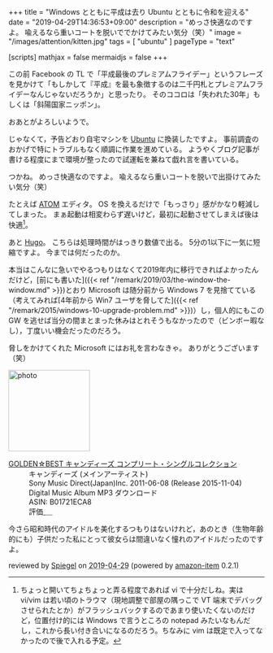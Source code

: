 +++
title = "Windows とともに平成は去り Ubuntu とともに令和を迎える"
date = "2019-04-29T14:36:53+09:00"
description = "めっさ快適なのですよ。 喩えるなら重いコートを脱いででかけてみたい気分（笑）"
image = "/images/attention/kitten.jpg"
tags = [ "ubuntu" ]
pageType = "text"

[scripts]
  mathjax = false
  mermaidjs = false
+++

この前 Facebook の TL で「平成最後のプレミアムフライデー」というフレーズを見かけて「もしかして『平成』を最も象徴するのは二千円札とプレミアムフライデーなんじゃないだろうか」と思ったり。
そのココロは「失われた30年」もしくは「斜陽国家ニッポン」。

おあとがよろしいようで。

じゃなくて，予告どおり自宅マシンを [Ubuntu] に換装したですよ。
事前調査のおかげで特にトラブルもなく順調に作業を進めている。
ようやくブログ記事が書ける程度にまで環境が整ったので試運転を兼ねて戯れ言を書いている。

つかね。
めっさ快適なのですよ。
喩えるなら重いコートを脱いで出掛けてみたい気分（笑）

たとえば [ATOM] エディタ。
OS を換えるだけで「もっさり」感がかなり軽減してしまった。
まぁ起動は相変わらず遅いけど，最初に起動させてしまえば後は快適[^vi1]。

[^vi1]: ちょっと開いてちょちょっと弄る程度であれば vi で十分だしね。実は vi/vim は若い頃のトラウマ（現地調整で部屋の隅っこで VT 端末でデバッグさせられたとか）がフラッシュバックするのであまり使いたくないのだけど，位置付け的には Windows で言うところの notepad みたいなもんだし，これから長い付き合いになるのだろう。ちなみに vim は既定で入ってなかったので後で入れる予定。

あと [Hugo]。
こちらは処理時間がはっきり数値で出る。
5分の1以下に一気に短縮ですよ。
今までは何だったのか。

本当はこんなに急いでやるつもりはなくて2019年内に移行できればよかったんだけど，[前にも書いた]({{< ref "/remark/2019/03/the-window-the-window.md" >}})とおり Microsoft は随分前から Windows 7 を見捨てている（考えてみれば[4年前から Win7 ユーザを脅してた]({{< ref "/remark/2015/windows-10-upgrade-problem.md" >}})）し，個人的にもこの GW を逃せば当分の間まとまった休みはとれそうもなかったので（ビンボー暇なし），丁度いい機会だったのだろう。

脅しをかけてくれた Microsoft にはお礼を言わなきゃ。
ありがとうございます（笑）

[Ubuntu]: https://www.ubuntu.com/ "The leading operating system for PCs, IoT devices, servers and the cloud | Ubuntu"
[ATOM]: https://atom.io/
[Hugo]: https://gohugo.io/ "The world’s fastest framework for building websites | Hugo"

<div class="hreview">
  <div class="photo"><a class="item url" href="https://www.amazon.co.jp/GOLDEN%E2%98%86BEST-%E3%82%AD%E3%83%A3%E3%83%B3%E3%83%87%E3%82%A3%E3%83%BC%E3%82%BA-%E3%82%B3%E3%83%B3%E3%83%97%E3%83%AA%E3%83%BC%E3%83%88%E3%83%BB%E3%82%B7%E3%83%B3%E3%82%B0%E3%83%AB%E3%82%B3%E3%83%AC%E3%82%AF%E3%82%B7%E3%83%A7%E3%83%B3/dp/B01721ECA8?SubscriptionId=AKIAJYVUJ3DMTLAECTHA&tag=baldandersinf-22&linkCode=xm2&camp=2025&creative=165953&creativeASIN=B01721ECA8"><img src="https://images-fe.ssl-images-amazon.com/images/I/61TVUMXImML._SL160_.jpg" width="160" alt="photo"></a></div>
  <dl class="fn">
    <dt><a href="https://www.amazon.co.jp/GOLDEN%E2%98%86BEST-%E3%82%AD%E3%83%A3%E3%83%B3%E3%83%87%E3%82%A3%E3%83%BC%E3%82%BA-%E3%82%B3%E3%83%B3%E3%83%97%E3%83%AA%E3%83%BC%E3%83%88%E3%83%BB%E3%82%B7%E3%83%B3%E3%82%B0%E3%83%AB%E3%82%B3%E3%83%AC%E3%82%AF%E3%82%B7%E3%83%A7%E3%83%B3/dp/B01721ECA8?SubscriptionId=AKIAJYVUJ3DMTLAECTHA&tag=baldandersinf-22&linkCode=xm2&camp=2025&creative=165953&creativeASIN=B01721ECA8">GOLDEN☆BEST キャンディーズ コンプリート・シングルコレクション</a></dt>
	<dd>キャンディーズ (メインアーティスト)</dd>
    <dd>Sony Music Direct(Japan)Inc. 2011-06-08 (Release 2015-11-04)</dd>
    <dd>Digital Music Album MP3 ダウンロード</dd>
    <dd>ASIN: B01721ECA8</dd>
    <dd>評価<abbr class="rating fa-sm" title="4">&nbsp;<i class="fas fa-star"></i>&nbsp;<i class="fas fa-star"></i>&nbsp;<i class="fas fa-star"></i>&nbsp;<i class="fas fa-star"></i>&nbsp;<i class="far fa-star"></i></abbr></dd>
  </dl>
  <p class="description">今さら昭和時代のアイドルを美化するつもりはないけれど，あのとき（生物年齢的にも）子供だった私にとって彼女らは間違いなく憧れのアイドルだったのですよ。</p>
  <p class="powered-by" >reviewed by <a href='#maker' class='reviewer'>Spiegel</a> on <abbr class="dtreviewed" title="2019-04-29">2019-04-29</abbr> (powered by <a href="https://github.com/spiegel-im-spiegel/amazon-item" >amazon-item</a> 0.2.1)</p>
</div>
